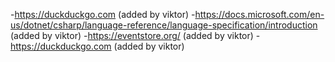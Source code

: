 -https://duckduckgo.com (added by viktor)
-https://docs.microsoft.com/en-us/dotnet/csharp/language-reference/language-specification/introduction (added by viktor)
-https://eventstore.org/ (added by viktor)
-https://duckduckgo.com (added by viktor)

